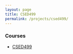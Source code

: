 ```yaml
---
layout: page
title: CSED499
permalink: /projects/csed499/
---
```


### Courses ###
* <a href="{{ site.baseurl }}/projects/csed499">CSED499</a>
